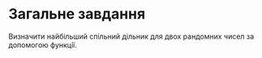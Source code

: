 # Загальне завдання

Визначити найбiльший спiльний дiльник для двох рандомних чисел за допомогою функцiї.